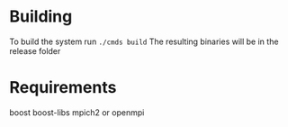 # Building

To build the system
run `./cmds build`
The resulting binaries will be in the release folder

# Requirements
boost
boost-libs
mpich2 or openmpi

